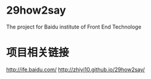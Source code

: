 # 29how2say
The project for Baidu institute of Front End Technologe


# 项目相关链接
http://ife.baidu.com/
http://zhiyi10.github.io/29how2say/